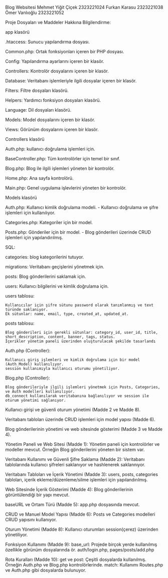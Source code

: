 Blog Websitesi
Mehmet Yiğit Çiçek 2323221024
Furkan Karasu 2323221038
Ömer Vanlıoğlu 2323221052

Proje Dosyaları ve Maddeler Hakkına Bilgilendirme:

app klasörü 

.htaccess: Sunucu yapılandırma dosyası.

Common.php: Ortak fonksiyonları içeren bir PHP dosyası.

Config: Yapılandırma ayarlarını içeren bir klasör.

Controllers: Kontrolör dosyalarını içeren bir klasör.

Database: Veritabanı işlemleriyle ilgili dosyalar içeren bir klasör.

Filters: Filtre dosyaları klasörü.

Helpers: Yardımcı fonksiyon dosyaları klasörü.

Language: Dil dosyaları klasörü.

Models: Model dosyalarını içeren bir klasör.

Views: Görünüm dosyalarını içeren bir klasör.


Controllers klasörü

Auth.php: kullanıcı doğrulama işlemleri için.

BaseController.php: Tüm kontrolörler için temel bir sınıf.

Blog.php: Blog ile ilgili işlemleri yöneten bir kontrolör.

Home.php: Ana sayfa kontrolörü.

Main.php: Genel uygulama işlevlerini yöneten bir kontrolör.


Models klasörü

Auth.php: Kullanıcı kimlik doğrulama modeli. - Kullanıcı doğrulama ve şifre işlemleri için kullanılıyor.

Categories.php: Kategoriler için bir model.

Posts.php: Gönderiler için bir model. - Blog gönderileri üzerinde CRUD işlemleri için yapılandırılmış.



SQL:

categories: blog kategorilerini tutuyor.

migrations: Veritabanı geçişlerini yönetmek için.

posts: Blog gönderilerini saklamak için.

users: Kullanıcı bilgilerini ve kimlik doğrulama için.



users tablosu:

    Kullanıcılar için şifre sütunu password olarak tanımlanmış ve text türünde saklanıyor.
    Ek sütunlar: name, email, type, created_at, updated_at.

posts tablosu:

    Blog gönderileri için gerekli sütunlar: category_id, user_id, title, short_description, content, banner, tags, status.
    İçerikler yönetim paneli üzerinden oluşturulacak şekilde tasarlandı

Auth.php (Controller):

    Kullanıcı giriş işlemleri ve kimlik doğrulama için bir model (Auth_Model) kullanılıyor.
    session kullanımıyla kullanıcı oturumu yönetiliyor.

Blog.php (Controller):

    Blog gönderileriyle ilgili işlemleri yönetmek için Posts, Categories, ve Auth modelleri kullanılıyor.
    db_connect kullanılarak veritabanına bağlanılıyor ve session ile oturum yönetimi sağlanıyor.

Kullanıcı girişi ve güvenli oturum yönetimi (Madde 2 ve Madde 8).

Veritabanı tabloları üzerinde CRUD işlemleri için model yapısı (Madde 6).

Blog gönderilerinin yönetimi ve web sitesinde gösterimi (Madde 3 ve Madde 4).


Yönetim Paneli ve Web Sitesi (Madde 1): Yönetim paneli için kontrolörler ve modeller mevcut. Örneğin Blog gönderilerini yöneten bir sistem var.

Veritabanı Kullanımı ve Güvenli Şifre Saklama (Madde 2): Veritabanı tablolarında kullanıcı şifreleri saklanıyor ve hashlenerek saklannıyor.

Veritabanı Tabloları ve İçerik Yönetimi (Madde 3): users, posts, categories tabloları, içerik ekleme/düzenleme/silme işlemleri için yapılandırılmış.

Web Sitesinde İçerik Gösterimi (Madde 4): Blog gönderilerinin görüntülendiği bir yapı mevcut.

baseURL ve Ortam Türü (Madde 5): app.php dosyasında mevcut.

CRUD ve Manuel Model Yapısı (Madde 6): Posts ve Categories modelleri CRUD yapısını kullanıyor.

Oturum Yönetimi (Madde 8): Kullanıcı oturumları session(çerez) üzerinden yönetiliyor.

Fonksiyon Kullanımı (Madde 9): base_url: Projede birçok yerde kullanılmış özellikle görünüm dosyalarında ör. auth/login.php, pages/posts/add.php

Rota Kuralları (Madde 10): get ve post: Çeşitli dosyalarda kullanılmış. Örneğin Auth.php ve Blog.php kontrolörlerinde.
match: Kullanımı Routes.php ve Auth.php gibi dosyalarda bulunuyor.
